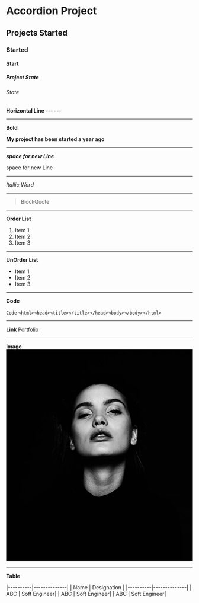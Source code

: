 # Accordion Project
## Projects Started
### Started
#### Start
##### Project State 
###### State

**Horizontal Line --- ---**
---  ---
**Bold**

**My project has been started a year ago**
---  ---
 ***space for new Line***

 space for new Line
---  ---
 *Itallic Word*
---  ---
 >BlockQuote
---  ---
**Order List**

1. Item 1
2. Item 2
3. Item 3
---  ---
**UnOrder List**


- Item 1
- Item 2
- Item 3
---  ---
**Code**

`Code`
`<html><head><title></title></head><body></body></html>`

---  ---
**Link []()**
[Portfolio](https://google.com)

--- ---
**image**
![pixel images](me.jpg)

--- ---
**Table**

|----------|--------------|
| Name     | Designation  |
|----------|--------------|
| ABC      | Soft Engineer|
| ABC      | Soft Engineer|
| ABC      | Soft Engineer|


